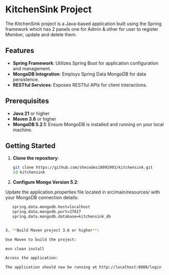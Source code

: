 # KitchenSink Project

The KitchenSink project is a Java-based application built using the Spring framework which has 2 panels one for Admin & other for user to register Member, update and delete them.

## Features

- **Spring Framework**: Utilizes Spring Boot for application configuration and management.
- **MongoDB Integration**: Employs Spring Data MongoDB for data persistence.
- **RESTful Services**: Exposes RESTful APIs for client interactions.

## Prerequisites

- **Java 21** or higher
- **Maven 3.6** or higher
- **MongoDB 5.2.1**: Ensure MongoDB is installed and running on your local machine.

## Getting Started

1. **Clone the repository**:

   ```bash
   git clone https://github.com/shecodes19091993/kitchensink.git
   cd kitchensink

 2.  **Configure Mongo Version 5.2**:

Update the application.properties file located in src/main/resources/ with your MongoDB connection details:

```bash
   spring.data.mongodb.host=localhost
   spring.data.mongodb.port=27017
   spring.data.mongodb.database=kitchensink_db


3. **Build Maven project 3.6 or higher**:

Use Maven to build the project:

mvn clean install

Access the application:

The application should now be running at http://localhost:8080/login



